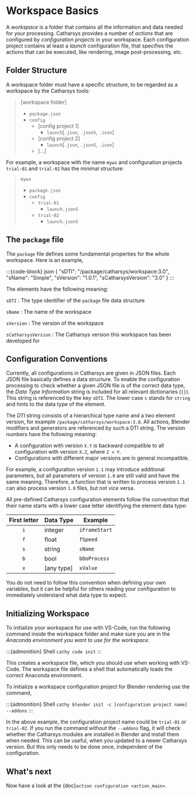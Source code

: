 
<!---
<LICENSE id="CC BY-SA 4.0">
    
    Image-Render Automation Functions module documentation
    Copyright 2022 Robert Bosch GmbH and its subsidiaries
    
    This work is licensed under the 
    
        Creative Commons Attribution-ShareAlike 4.0 International License.
    
    To view a copy of this license, visit 
        http://creativecommons.org/licenses/by-sa/4.0/ 
    or send a letter to 
        Creative Commons, PO Box 1866, Mountain View, CA 94042, USA.
    
</LICENSE>
--->
# Workspace Basics

A *workspace* is a folder that contains all the information and data needed for your processing. Catharsys provides a number of *actions* that are configured by *configuration projects* in your workspace. Each configuration project contains at least a *launch* configuration file, that specifies the actions that can be executed, like rendering, image post-processing, etc.

## Folder Structure

A workspace folder must have a specific structure, to be regarded as a workspace by the Catharsys tools:

> [workspace folder]
> - `package.json`
> - `config`
>     - [config project 1]
>         - `launch`[`.json`, `.json5`, `.ison`]
>     - [config project 2]
>         - `launch`[`.json`, `.json5`, `.ison`]
>     - [...]

For example, a workspace with the name `myws` and configuration projects `trial-01` and `trial-02` has the minimal structure:

> `myws`
> - `package.json`
> - `config`
>     - `trial-01`
>         - `launch.json5`
>     - `trial-02`
>         - `launch.json5`

## The `package` file

The `package` file defines some fundamental properties for the whole workspace. Here is an example,

:::{code-block} json
{
    "sDTI": "/package/catharsys/workspace:3.0",
    "sName": "Simple",
    "sVersion": "1.0.1",
    "sCatharsysVersion": "3.0"
}
:::

The elements have the following meaning:

`sDTI`
: The type identifier of the `package` file data structure

`sName`
: The name of the workspace

`sVersion`
: The version of the workspace

`sCatharsysVersion`
: The Catharsys version this workspace has been developed for

## Configuration Conventions

Currently, all configurations in Catharsys are given in JSON files. Each JSON file basically defines a data structure. To enable the configuration processing to check whether a given JSON file is of the correct data type, the *Data Type Information* string is included for all relevant dictionaries (`{}`). This string is referenced by the key `sDTI`. The lower case `s` stands for `string` and hints to the data type of the element. 

The *DTI* string consists of a hierarchical type name and a two element version, for example `/package/catharsys/workspace:3.0`. All actions, Blender modifiers and generators are referenced by such a DTI string. The version numbers have the following meaning:
- A configuration with version `X.Y` is backward compatible to all configuration with version `X.Z`, where `Z < Y`.
- Configurations with different major versions are in general incompatible.

For example, a configuration version `1.1` may introduce additional parameters, but all parameters of version `1.0` are still valid and have the same meaning. Therefore, a function that is written to process version `1.1` can also process version `1.0` files, but not vice versa. 

All pre-defined Catharsys configuration elements follow the convention that their name starts with a lower case letter identifying the element data type:

| First letter | Data Type  | Example       |
|:------------:| ---------- | ------------- |
|      `i`     | integer    | `iFrameStart` |
|      `f`     | float      | `fSpeed`      |
|      `s`     | string     | `sName`       |
|      `b`     | bool       | `bDoProcess`  |
|      `x`     | [any type] | `xValue`      |

You do not need to follow this convention when defining your own variables, but it can be helpful for others reading your configuration to immediately understand what data type to expect.


## Initializing Workspace

To initialize your workspace for use with VS-Code, run the following command inside the workspace folder and make sure you are in the *Anaconda environment you want to use for the workspace*.

:::{admonition} Shell
`cathy code init`
:::

This creates a workspace file, which you should use when working with VS-Code. The workspace file defines a shell that automatically loads the correct Anaconda environment.

To initialize a workspace configuration project for Blender rendering use the command,

:::{admonition} Shell
`cathy blender init -c [configuration project name] --addons`
::: 

In the above example, the configuration project name could be `trial-01` or `trial-02`. If you run the command without the `--addons` flag, it will check whether the Catharsys modules are installed in Blender and install them when needed. This can be useful, when you updated to a newer Catharsys version. But this only needs to be done once, independent of the configuration.

## What's next

Now have a look at the {doc}`action configuration <action_main>`.

